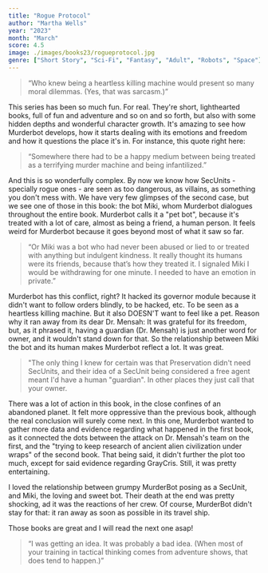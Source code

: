 ```yaml
---
title: "Rogue Protocol"
author: "Martha Wells"
year: "2023"
month: "March"
score: 4.5
image: ./images/books23/rogueprotocol.jpg
genre: ["Short Story", "Sci-Fi", "Fantasy", "Adult", "Robots", "Space"]
---
```


> “Who knew being a heartless killing machine would present so many moral dilemmas. (Yes, that was sarcasm.)”

This series has been so much fun. For real. They're short, lighthearted books, full of fun and adventure and so on and so forth, but also with some hidden depths and wonderful character growth. It's amazing to see how Murderbot develops, how it starts dealing with its emotions and freedom and how it questions the place it's in. For instance, this quote right here:

> “Somewhere there had to be a happy medium between being treated as a terrifying murder machine and being infantilized.”

And this is so wonderfully complex. By now we know how SecUnits - specially rogue ones - are seen as too dangerous, as villains, as something you don't mess with. We have very few glimpses of the second case, but we see one of those in this book: the bot Miki, whom Murderbot dialogues throughout the entire book. Murderbot calls it a "pet bot", because it's treated with a lot of care, almost as being a friend, a human person. It feels weird for Murderbot because it goes beyond most of what it saw so far.

> “Or Miki was a bot who had never been abused or lied to or treated with anything but indulgent kindness. It really thought its humans were its friends, because that’s how they treated it. I signaled Miki I would be withdrawing for one minute. I needed to have an emotion in private.”

Murderbot has this conflict, right? It hacked its governor module because it didn't want to follow orders blindly, to be hacked, etc. To be seen as a heartless killing machine. But it also DOESN'T want to feel like a pet. Reason why it ran away from its dear Dr. Mensah: It was grateful for its freedom, but, as it phrased it, having a guardian (Dr. Mensah) is just another word for owner, and it wouldn't stand down for that. So the relationship between Miki the bot and its human makes Murderbot reflect a lot. It was great.

> "The only thing I knew for certain was that Preservation didn't need SecUnits, and their idea of a SecUnit being considered a free agent meant I'd have a human "guardian". In other places they just call that your owner.

There was a lot of action in this book, in the close confines of an abandoned planet. It felt more oppressive than the previous book, although the real conclusion will surely come next. In this one, Murderbot wanted to gather more data and evidence regarding what happened in the first book, as it connected the dots between the attack on Dr. Mensah's team on the first, and the "trying to keep research of ancient alien civilization under wraps" of the second book. That being said, it didn't further the plot too much, except for said evidence regarding GrayCris. Still, it was pretty entertaining.

I loved the relationship between grumpy MurderBot posing as a SecUnit, and Miki, the loving and sweet bot. Their death at the end was pretty shocking, ad it was the reactions of her crew. Of course, MurderBot didn't stay for that: it ran away as soon as possible in its travel ship.

Those books are great and I will read the next one asap!

> “I was getting an idea. It was probably a bad idea. (When most of your training in tactical thinking comes from adventure shows, that does tend to happen.)”
